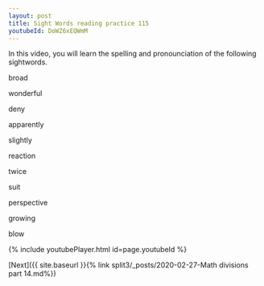 ```yaml
---
layout: post
title: Sight Words reading practice 115
youtubeId: DoWZ6xEQWmM
---
```

 
 
In this video, you will learn the spelling and pronounciation of the following sightwords.

broad

wonderful

deny

apparently

slightly

reaction

twice

suit

perspective

growing

blow


 


 
{% include youtubePlayer.html id=page.youtubeId %}
 
 

[Next]({{ site.baseurl }}{% link  split3/_posts/2020-02-27-Math divisions part 14.md%})
 
